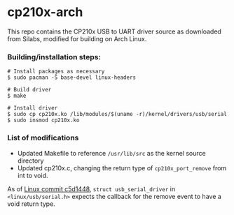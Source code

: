 # cp210x-arch

This repo contains the CP210x USB to UART driver source as downloaded from Silabs, modified
for building on Arch Linux.

### Building/installation steps:
```
# Install packages as necessary
$ sudo pacman -S base-devel linux-headers

# Build driver
$ make

# Install driver
$ sudo cp cp210x.ko /lib/modules/$(uname -r)/kernel/drivers/usb/serial
$ sudo insmod cp210x.ko
```

### List of modifications

* Updated Makefile to reference `/usr/lib/src` as the kernel source directory
* Updated cp210x.c, changing the return type of `cp210x_port_remove` from int to void.

As of [Linux commit c5d1448](https://github.com/torvalds/linux/commit/c5d1448fa353242635fa3e1fed6ab4558e0e7d9a#diff-21953fff57a63a3429b3af54ea4d68ab6fa7591ea51286c9909730cca91dcb04),
`struct usb_serial_driver` in `<linux/usb/serial.h>` expects the callback for the remove event to have a void return type.
